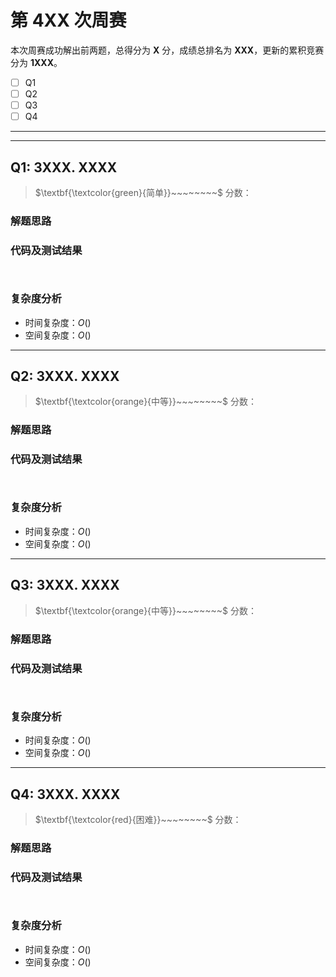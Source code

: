 # 第 4XX 次周赛

本次周赛成功解出前两题，总得分为 **X** 分，成绩总排名为 **XXX**，更新的累积竞赛分为 **1XXX**。

* [ ] Q1
* [ ] Q2
* [ ] Q3
* [ ] Q4

---

---

## Q1: 3XXX. XXXX

> $\textbf{\textcolor{green}{简单}}~~~~~~~~$ 分数：



### 解题思路



### 代码及测试结果

``` python

```

``` python

```



### 复杂度分析

* 时间复杂度：$O()$
* 空间复杂度：$O()$

---

## Q2: 3XXX. XXXX

> $\textbf{\textcolor{orange}{中等}}~~~~~~~~$ 分数：



### 解题思路



### 代码及测试结果

``` python

```

``` python

```



### 复杂度分析

* 时间复杂度：$O()$
* 空间复杂度：$O()$

---

## Q3: 3XXX. XXXX

> $\textbf{\textcolor{orange}{中等}}~~~~~~~~$ 分数：



### 解题思路



### 代码及测试结果

``` python

```

``` python

```



### 复杂度分析

* 时间复杂度：$O()$
* 空间复杂度：$O()$

---

## Q4: 3XXX. XXXX

> $\textbf{\textcolor{red}{困难}}~~~~~~~~$ 分数：



### 解题思路



### 代码及测试结果

``` python

```

``` python

```



### 复杂度分析

* 时间复杂度：$O()$
* 空间复杂度：$O()$

